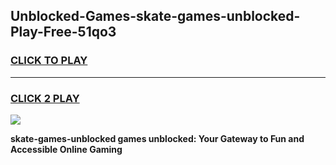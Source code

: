 
## Unblocked-Games-skate-games-unblocked-Play-Free-51qo3
<h3>
<a href="https://premium76.site?title=skate-games-unblocked&ref=09A">CLICK TO PLAY</a></h3>
<hr>

<h3>
<a href="https://premium76.site?title=skate-games-unblocked&ref=09A">CLICK 2 PLAY</a>
  
</h3>

<a href="https://premium76.site?title=skate-games-unblocked&ref=09A"><img src="https://clearcache.store/games.png"></a>


**skate-games-unblocked games unblocked: Your Gateway to Fun and Accessible Online Gaming**
